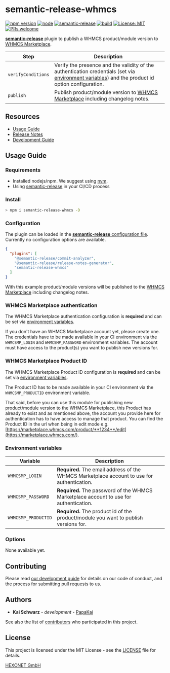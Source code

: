 # semantic-release-whmcs

[![npm version](https://img.shields.io/npm/v/semantic-release-whmcs.svg?style=flat)](https://www.npmjs.com/package/semantic-release-whmcs)
[![node](https://img.shields.io/node/v/semantic-release-whmcs.svg)](https://www.npmjs.com/package/semantic-release-whmcs)
[![semantic-release](https://img.shields.io/badge/%20%20%F0%9F%93%A6%F0%9F%9A%80-semantic--release-e10079.svg)](https://github.com/semantic-release/semantic-release)
[![build](https://travis-ci.org/hexonet/semantic-release-whmcs.svg?branch=master)](https://travis-ci.org/hexonet/semantic-release-whmcs)
[![License: MIT](https://img.shields.io/badge/License-MIT-blue.svg)](https://opensource.org/licenses/MIT)
[![PRs welcome](https://img.shields.io/badge/PRs-welcome-brightgreen.svg)](https://github.com/hexonet/node-sdk/blob/master/CONTRIBUTING.md)

[**semantic-release**](https://github.com/semantic-release/semantic-release) plugin to publish a WHMCS product/module version to [WHMCS Marketplace](https://marketplace.whmcs.com).

| Step | Description |
| ---- | ----------- |
| `verifyConditions` | Verify the presence and the validity of the authentication credentials (set via [environment variables](#environment-variables)) and the product id option configuration. |
| `publish` | Publish product/module version to [WHMCS Marketplace](https://marketplace.whmcs.com) including changelog notes. |

## Resources

* [Usage Guide](#usage-guide)
* [Release Notes](https://github.com/hexonet/semantic-release-whmcs/releases)
* [Development Guide](https://github.com/hexonet/semantic-release-whmcs/wiki/Development-Guide)

## Usage Guide

### Requirements

* Installed nodejs/npm. We suggest using [nvm](https://github.com/creationix/nvm).
* Using [semantic-release](https://github.com/semantic-release/semantic-release) in your CI/CD process

### Install

```bash
> npm i semantic-release-whmcs -D
```

### Configuration

The plugin can be loaded in the [**semantic-release** configuration file](https://github.com/semantic-release/semantic-release/blob/master/docs/usage/configuration.md#configuration). Currently no configuration options are available.

```json
{
  "plugins": [
    "@semantic-release/commit-analyzer",
    "@semantic-release/release-notes-generator",
    "semantic-release-whmcs"
  ]
}
```

With this example product/module versions will be published to the [WHMCS Marketplace](https://marketplace.whmcs.com) including changelog notes.

### WHMCS Marketplace authentication

The WHMCS Marketplace authentication configuration is **required** and can be set via [environment variables](#environment-variables).

If you don't have an WHMCS Marketplace account yet, please create one. The credentials have to be made available in your CI environment via the `WHMCSMP_LOGIN` and  `WHMCSMP_PASSWORD` environment variables. The account must have access to the product(s) you want to publish new versions for.

### WHMCS Marketplace Product ID

The WHMCS Marketplace Product ID configuration is **required**  and can be set via [environment variables](#environment-variables).

The Product ID has to be made available in your CI environment via the `WHMCSMP_PRODUCTID` environment variable.

That said, before you can use this module for publishing new product/module version to the WHMCS Marketplace, this Product has already to exist and as mentioned above, the account you provide here for authentication has to have access to manage that product. You can find the Product ID in the url when being in edit mode e.g. [https://marketplace.whmcs.com/product/**1234**/edit](https://marketplace.whmcs.com/).

### Environment variables

| Variable                       | Description                                               |
| ------------------------------ | --------------------------------------------------------- |
| `WHMCSMP_LOGIN` | **Required.** The email address of the WHMCS Marketplace account to use for authentication. |
| `WHMCSMP_PASSWORD` | **Required.** The password of the WHMCS Marketplace account to use for authentication. |
| `WHMCSMP_PRODUCTID` | **Required.** The product id of the product/module you want to publish versions for. |

### Options

None available yet.

## Contributing

Please read [our development guide](https://github.com/hexonet/whmcs-ispapi-registrar/wiki/Development-Guide) for details on our code of conduct, and the process for submitting pull requests to us.

## Authors

* **Kai Schwarz** - *development* - [PapaKai](https://github.com/papakai)

See also the list of [contributors](https://github.com/hexonet/semantic-release-whmcs/graphs/contributors) who participated in this project.

## License

This project is licensed under the MIT License - see the [LICENSE](https://github.com/hexonet/semantic-release-whmcs/blob/master/LICENSE) file for details.

[HEXONET GmbH](https://hexonet.net)
